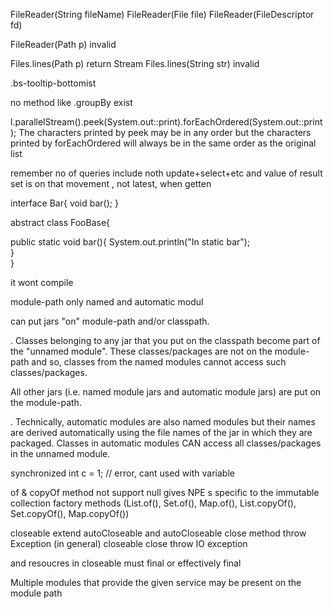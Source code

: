 

FileReader(String fileName)
FileReader(File file)
FileReader(FileDescriptor fd)


FileReader(Path p)  invalid


Files.lines(Path p) return Stream
Files.lines(String str) invalid



.bs-tooltip-bottomist


no method like .groupBy exist



l.parallelStream().peek(System.out::print).forEachOrdered(System.out::print);
The characters printed by peek may be in any order but the characters printed by forEachOrdered will always be in the same order as the original list 





remember no of queries include noth update+select+etc
and value of result set is on that movement , not latest, when getten





interface Bar{
    void bar();
}

abstract class FooBase{
   
  public static void bar(){
     System.out.println("In static bar");  
  }    
}

it wont compile



module-path only named and automatic modul


can put jars "on" module-path and/or classpath. 

. Classes belonging to any jar that you put on the classpath become part of the "unnamed module". These classes/packages are not on the module-path and so, classes from the named modules cannot access such classes/packages.


All other jars (i.e. named module jars and automatic module jars) are put on the module-path.

. Technically, automatic modules are also named modules but their names are derived automatically using the file names of the jar in which they are packaged. Classes in automatic modules CAN access all classes/packages in the unnamed module.



synchronized  int c = 1;
// error, cant used with variable 


 of & copyOf method not support null gives NPE s specific to the immutable collection factory methods (List.of(), Set.of(), Map.of(), List.copyOf(), Set.copyOf(), Map.copyOf())


 closeable extend autoCloseable
  and autoCloseable close method throw Exception (in general)
  closeable close throw  IO exception


and resoucres in closeable must final or effectively final


Multiple modules that provide the given service may be present on the module path